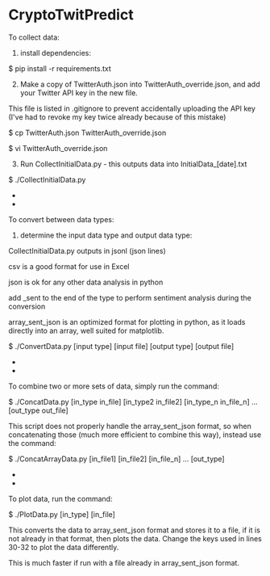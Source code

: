 # CryptoTwitPredict



To collect data:

1. install dependencies:

$ pip install -r requirements.txt

2. Make a copy of TwitterAuth.json into TwitterAuth_override.json, and add your Twitter API key in the new file.

This file is listed in .gitignore to prevent accidentally uploading the API key (I've had to revoke my key twice already because of this mistake)

$ cp TwitterAuth.json TwitterAuth_override.json

$ vi TwitterAuth_override.json

3. Run CollectInitialData.py - this outputs data into InitialData_[date].txt

$ ./CollectInitialData.py

-

-

To convert between data types:

1. determine the input data type and output data type:

CollectInitialData.py outputs in jsonl (json lines)

csv is a good format for use in Excel

json is ok for any other data analysis in python

add _sent to the end of the type to perform sentiment analysis during the conversion

array_sent_json is an optimized format for plotting in python, as it loads directly into an array, well suited for matplotlib.

$ ./ConvertData.py [input type] [input file] [output type] [output file]

-

-

To combine two or more sets of data, simply run the command:

$ ./ConcatData.py [in_type in_file] [in_type2 in_file2] [in_type_n in_file_n] ... [out_type out_file]

This script does not properly handle the array_sent_json format, so when concatenating those (much more efficient to combine this way), instead use the command:

$ ./ConcatArrayData.py [in_file1] [in_file2] [in_file_n] ... [out_type]

-

-

To plot data, run the command:

$ ./PlotData.py [in_type] [in_file]

This converts the data to array_sent_json format and stores it to a file, if it is not already in that format, then plots the data.  Change the keys used in lines 30-32 to plot the data differently.

This is much faster if run with a file already in array_sent_json format.
